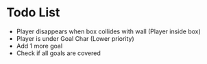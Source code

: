 # Todo List
- Player disappears when box collides with wall (Player inside box)
- Player is under Goal Char (Lower priority)
- Add 1 more goal
- Check if all goals are covered